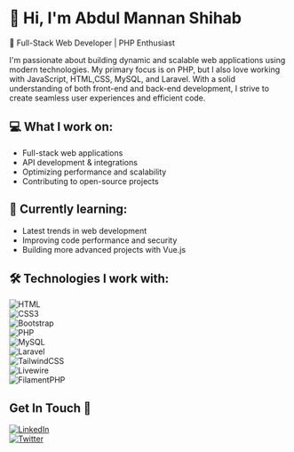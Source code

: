 # 👋 Hi, I'm Abdul Mannan Shihab
🚀 Full-Stack Web Developer | PHP Enthusiast

I'm passionate about building dynamic and scalable web applications using modern technologies. My primary focus is on PHP, but I also love working with JavaScript, HTML,CSS, MySQL, and Laravel. With a solid understanding of both front-end and back-end development, I strive to create seamless user experiences and efficient code.

## 💻 What I work on:

- Full-stack web applications
- API development & integrations
- Optimizing performance and scalability
- Contributing to open-source projects

## 🌱 Currently learning:

- Latest trends in web development
- Improving code performance and security
- Building more advanced projects with Vue.js

## 🛠️ Technologies I work with:

![HTML](https://img.shields.io/badge/HTML5-E34F26?style=flat-square&logo=html5&logoColor=white)  
![CSS3](https://img.shields.io/badge/CSS3-1572B6?style=flat-square&logo=css3&logoColor=white)  
![Bootstrap](https://img.shields.io/badge/Bootstrap-563D7C?style=flat-square&logo=bootstrap&logoColor=white)  
![PHP](https://img.shields.io/badge/PHP-777BB4?style=flat-square&logo=php&logoColor=white)  
![MySQL](https://img.shields.io/badge/MySQL-005C84?style=flat-square&logo=mysql&logoColor=white)  
![Laravel](https://img.shields.io/badge/Laravel-FF2D20?style=flat-square&logo=laravel&logoColor=white)  
![TailwindCSS](https://img.shields.io/badge/Tailwind_CSS-38B2AC?style=flat-square&logo=tailwind-css&logoColor=white)  
![Livewire](https://img.shields.io/badge/Livewire-4A5568?style=flat-square&logo=livewire&logoColor=white)  
![FilamentPHP](https://img.shields.io/badge/Filament-38A169?style=flat-square&logo=filament-php&logoColor=white)  

## **Get In Touch 👀**

[![LinkedIn](https://img.shields.io/badge/LinkedIn-0077B5?style=flat-square&logo=linkedin&logoColor=white)](https://www.linkedin.com/in/MannanShihab/)  
[![Twitter](https://img.shields.io/badge/Twitter-1DA1F2?style=flat-square&logo=twitter&logoColor=white)](https://twitter.com/MannanShihab)
